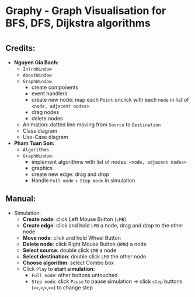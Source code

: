 # Graphy - Graph Visualisation for BFS, DFS, Dijkstra algorithms
#

## Credits:
- **Nguyen Gia Bach:** 
	- `IntroWindow` 
	- `AboutWindow` 
	- `GraphWindow` 
		- create components
		- event handlers 
		- create new node: map each `Point` onclick with each `node` in list of `<node, adjacent nodes>`
		- drag nodes
		- delete nodes 
	- Animation: dotted line moving from `Source` to `Destination`
	- Class diagram
	- Use-Case diagram
- **Pham Tuan Son:** 
	- `Algorithms` 
	- `GraphWindow`: 
		- implement algorithms with list of nodes: `<node, adjacent nodes>` 
		- graphics
		- create new edge: drag and drop
		- Handle `Full mode` + `Step mode` in simulation

## Manual:
- Simulation:
	- **Create node**: click Left Mouse Button (`LMB`)
	- **Create edge**: click and hold `LMB` a node, drag and drop to the other node
	- **Move node**: click and hold Wheel Button
	- **Delete node**: click Right Mouse Button (`RMB`) a node
	- **Select source**: double click `LMB` a node 
	- **Select destination**: double click `LMB` the other node
	- **Choose algorithm**: select Combo box
	- Click `Play` to **start simulation**:
		- `Full mode`: other buttons untouched
		- `Step mode`: click `Pause` to pause simulation -> click `step` buttons (`<<`,`<`,`>`,`>>`) to change step